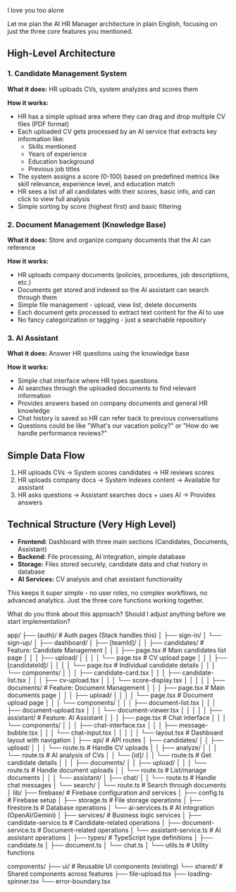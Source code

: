 I love you too alone

Let me plan the AI HR Manager architecture in plain English, focusing on just the three core features you mentioned.

## High-Level Architecture

### 1. Candidate Management System
**What it does:** HR uploads CVs, system analyzes and scores them

**How it works:**
- HR has a simple upload area where they can drag and drop multiple CV files (PDF format)
- Each uploaded CV gets processed by an AI service that extracts key information like:
  - Skills mentioned
  - Years of experience
  - Education background
  - Previous job titles
- The system assigns a score (0-100) based on predefined metrics like skill relevance, experience level, and education match
- HR sees a list of all candidates with their scores, basic info, and can click to view full analysis
- Simple sorting by score (highest first) and basic filtering

### 2. Document Management (Knowledge Base)
**What it does:** Store and organize company documents that the AI can reference

**How it works:**
- HR uploads company documents (policies, procedures, job descriptions, etc.)
- Documents get stored and indexed so the AI assistant can search through them
- Simple file management - upload, view list, delete documents
- Each document gets processed to extract text content for the AI to use
- No fancy categorization or tagging - just a searchable repository

### 3. AI Assistant
**What it does:** Answer HR questions using the knowledge base

**How it works:**
- Simple chat interface where HR types questions
- AI searches through the uploaded documents to find relevant information
- Provides answers based on company documents and general HR knowledge
- Chat history is saved so HR can refer back to previous conversations
- Questions could be like "What's our vacation policy?" or "How do we handle performance reviews?"

## Simple Data Flow
1. HR uploads CVs → System scores candidates → HR reviews scores
2. HR uploads company docs → System indexes content → Available for assistant
3. HR asks questions → Assistant searches docs + uses AI → Provides answers

## Technical Structure (Very High Level)
- **Frontend:** Dashboard with three main sections (Candidates, Documents, Assistant)
- **Backend:** File processing, AI integration, simple database
- **Storage:** Files stored securely, candidate data and chat history in database
- **AI Services:** CV analysis and chat assistant functionality

This keeps it super simple - no user roles, no complex workflows, no advanced analytics. Just the three core functions working together.

What do you think about this approach? Should I adjust anything before we start implementation?


app/
├── (auth)/                          # Auth pages (Stack handles this)
│   ├── sign-in/
│   └── sign-up/
│
├── dashboard/
│   ├── [teamId]/
│   │   ├── candidates/              # Feature: Candidate Management
│   │   │   ├── page.tsx            # Main candidates list page
│   │   │   ├── upload/
│   │   │   │   └── page.tsx        # CV upload page
│   │   │   ├── [candidateId]/
│   │   │   │   └── page.tsx        # Individual candidate details
│   │   │   └── components/
│   │   │       ├── candidate-card.tsx
│   │   │       ├── candidate-list.tsx
│   │   │       ├── cv-upload.tsx
│   │   │       └── score-display.tsx
│   │   │
│   │   ├── documents/              # Feature: Document Management
│   │   │   ├── page.tsx            # Main documents page
│   │   │   ├── upload/
│   │   │   │   └── page.tsx        # Document upload page
│   │   │   └── components/
│   │   │       ├── document-list.tsx
│   │   │       ├── document-upload.tsx
│   │   │       └── document-viewer.tsx
│   │   │
│   │   ├── assistant/              # Feature: AI Assistant
│   │   │   ├── page.tsx            # Chat interface
│   │   │   └── components/
│   │   │       ├── chat-interface.tsx
│   │   │       ├── message-bubble.tsx
│   │   │       └── chat-input.tsx
│   │   │
│   │   └── layout.tsx              # Dashboard layout with navigation
│
├── api/                            # API routes
│   ├── candidates/
│   │   ├── upload/
│   │   │   └── route.ts            # Handle CV uploads
│   │   ├── analyze/
│   │   │   └── route.ts            # AI analysis of CVs
│   │   └── [id]/
│   │       └── route.ts            # Get candidate details
│   │
│   ├── documents/
│   │   ├── upload/
│   │   │   └── route.ts            # Handle document uploads
│   │   └── route.ts                # List/manage documents
│   │
│   └── assistant/
│       ├── chat/
│       │   └── route.ts            # Handle chat messages
│       └── search/
│           └── route.ts            # Search through documents
│
lib/
├── firebase/                       # Firebase configuration and services
│   ├── config.ts                   # Firebase setup
│   ├── storage.ts                  # File storage operations
│   ├── firestore.ts               # Database operations
│   └── ai-services.ts              # AI integration (OpenAI/Gemini)
│
├── services/                       # Business logic services
│   ├── candidate-service.ts        # Candidate-related operations
│   ├── document-service.ts         # Document-related operations
│   └── assistant-service.ts        # AI assistant operations
│
├── types/                          # TypeScript type definitions
│   ├── candidate.ts
│   ├── document.ts
│   └── chat.ts
│
└── utils.ts                        # Utility functions

components/
├── ui/                             # Reusable UI components (existing)
└── shared/                         # Shared components across features
    ├── file-upload.tsx
    ├── loading-spinner.tsx
    └── error-boundary.tsx